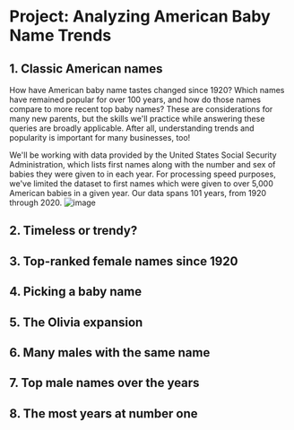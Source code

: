 # Project: Analyzing American Baby Name Trends
## 1. Classic American names
How have American baby name tastes changed since 1920? Which names have remained popular for over 100 years, and how do those names compare to more recent top baby names? These are considerations for many new parents, but the skills we'll practice while answering these queries are broadly applicable. After all, understanding trends and popularity is important for many businesses, too!

We'll be working with data provided by the United States Social Security Administration, which lists first names along with the number and sex of babies they were given to in each year. For processing speed purposes, we've limited the dataset to first names which were given to over 5,000 American babies in a given year. Our data spans 101 years, from 1920 through 2020.
![image](https://user-images.githubusercontent.com/118057504/221827536-0d20bc03-dbb0-4776-8c2e-0ba316ade422.png)


###
## 2. Timeless or trendy?
###
## 3. Top-ranked female names since 1920
###
## 4. Picking a baby name
###
## 5. The Olivia expansion
###
## 6. Many males with the same name
###
## 7. Top male names over the years
###
## 8. The most years at number one
###
